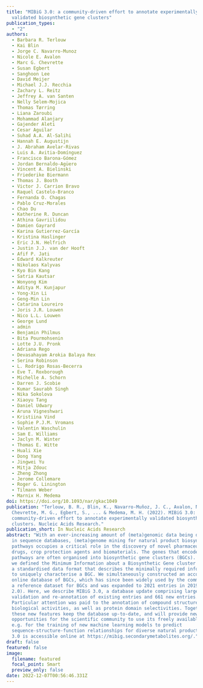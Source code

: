 ```yaml
---
title: "MIBiG 3.0: a community-driven effort to annotate experimentally
  validated biosynthetic gene clusters"
publication_types:
  - "2"
authors:
  - Barbara R. Terlouw
  - Kai Blin
  - Jorge C. Navarro-Munoz
  - Nicole E. Avalon
  - Marc G. Chevrette
  - Susan Egbert
  - Sanghoon Lee
  - David Meijer
  - Michael J.J. Recchia
  - Zachary L. Reitz
  - Jeffrey A. van Santen
  - Nelly Selem-Mojica
  - Thomas Tørring
  - Liana Zaroubi
  - Mohammad Alanjary
  - Gajender Aleti
  - Cesar Aguilar
  - Suhad A.A. Al-Salihi
  - Hannah E. Augustijn
  - J. Abraham Avelar-Rivas
  - Luis A. Avitia-Domínguez
  - Francisco Barona-Gómez
  - Jordan Bernaldo-Agüero
  - Vincent A. Bielinski
  - Friederike Biermann
  - Thomas J. Booth
  - Victor J. Carrion Bravo
  - Raquel Castelo-Branco
  - Fernanda O. Chagas
  - Pablo Cruz-Morales
  - Chao Du
  - Katherine R. Duncan
  - Athina Gavriilidou
  - Damien Gayrard
  - Karina Gutierrez-García
  - Kristina Haslinger
  - Eric J.N. Helfrich
  - Justin J.J. van der Hooft
  - Afif P. Jati
  - Edward Kalkreuter
  - Nikolaos Kalyvas
  - Kyo Bin Kang
  - Satria Kautsar
  - Wonyong Kim
  - Aditya M. Kunjapur
  - Yong-Xin Li
  - Geng-Min Lin
  - Catarina Loureiro
  - Joris J.R. Louwen
  - Nico L.L. Louwen
  - George Lund
  - admin
  - Benjamin Philmus
  - Bita Pourmohsenin
  - Lotte J.U. Pronk
  - Adriana Rego
  - Devasahayam Arokia Balaya Rex
  - Serina Robinson
  - L. Rodrigo Rosas-Becerra
  - Eve T. Roxborough
  - Michelle A. Schorn
  - Darren J. Scobie
  - Kumar Saurabh Singh
  - Nika Sokolova
  - Xiaoyu Tang
  - Daniel Udwary
  - Aruna Vigneshwari
  - Kristiina Vind
  - Sophie P.J.M. Vromans
  - Valentin Waschulin
  - Sam E. Williams
  - Jaclyn M. Winter
  - Thomas E. Witte
  - Huali Xie
  - Dong Yang
  - Jingwei Yu
  - Mitja Zdouc
  - Zheng Zhong
  - Jerome Collemare
  - Roger G. Linington
  - Tilmann Weber
  - Marnix H. Medema
doi: https://doi.org/10.1093/nar/gkac1049
publication: "Terlouw, B. R., Blin, K., Navarro-Muñoz, J. C., Avalon, N. E.,
  Chevrette, M. G., Egbert, S., ... & Medema, M. H. (2022). MIBiG 3.0: a
  community-driven effort to annotate experimentally validated biosynthetic gene
  clusters. Nucleic Acids Research."
publication_short: In Nucleic Acids Research
abstract: "With an ever-increasing amount of (meta)genomic data being deposited
  in sequence databases, (meta)genome mining for natural product biosynthetic
  pathways occupies a critical role in the discovery of novel pharmaceutical
  drugs, crop protection agents and biomaterials. The genes that encode these
  pathways are often organised into biosynthetic gene clusters (BGCs). In 2015,
  we defined the Minimum Information about a Biosynthetic Gene cluster (MIBiG):
  a standardised data format that describes the minimally required information
  to uniquely characterise a BGC. We simultaneously constructed an accompanying
  online database of BGCs, which has since been widely used by the community as
  a reference dataset for BGCs and was expanded to 2021 entries in 2019 (MIBiG
  2.0). Here, we describe MIBiG 3.0, a database update comprising large-scale
  validation and re-annotation of existing entries and 661 new entries.
  Particular attention was paid to the annotation of compound structures and
  biological activities, as well as protein domain selectivities. Together,
  these new features keep the database up-to-date, and will provide new
  opportunities for the scientific community to use its freely available data,
  e.g. for the training of new machine learning models to predict
  sequence-structure-function relationships for diverse natural products. MIBiG
  3.0 is accessible online at https://mibig.secondarymetabolites.org/."
draft: false
featured: false
image:
  filename: featured
  focal_point: Smart
  preview_only: false
date: 2022-12-07T00:56:46.331Z
---
```

